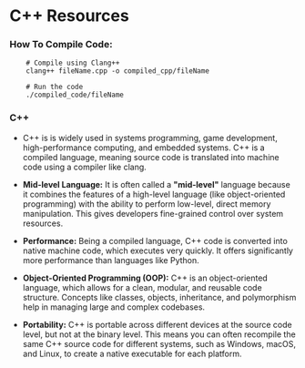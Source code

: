 # C++ Resources


### How To Compile Code:

```shell
    # Compile using Clang++
    clang++ fileName.cpp -o compiled_cpp/fileName

    # Run the code
    ./compiled_code/fileName
```

### C++

- C++ is is widely used in systems programming, game development, high-performance computing, and embedded systems. C++ is a compiled language, meaning source code is translated into machine code using a compiler like clang.

- **Mid-level Language:** It is often called a **"mid-level"** language because it combines the features of a high-level language (like object-oriented programming) with the ability to perform low-level, direct memory manipulation. This gives developers fine-grained control over system resources.

- **Performance:** Being a compiled language, C++ code is converted into native machine code, which executes very quickly. It offers significantly more performance than languages like Python.

- **Object-Oriented Programming (OOP):** C++ is an object-oriented language, which allows for a clean, modular, and reusable code structure. Concepts like classes, objects, inheritance, and polymorphism help in managing large and complex codebases.

- **Portability:** C++ is portable across different devices at the source code level, but not at the binary level. This means you can often recompile the same C++ source code for different systems, such as Windows, macOS, and Linux, to create a native executable for each platform.
